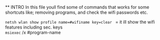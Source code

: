 ** INTRO
In this file youll find some of commands that works for some shortcuts like; removing programs, and check the wifi passwords etc. 
 
`netsh wlan show profile name=#wifiname key=clear ` = it ill show the wifi features including sec. keys<br/>
`msiexec` /x #program-name <br/>

